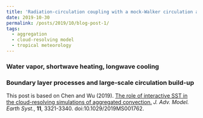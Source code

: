 ```yaml
---
title: 'Radiation-circulation coupling with a mock-Walker circulation and interactive SST'
date: 2019-10-30
permalink: /posts/2019/10/blog-post-1/
tags:
  - aggregation
  - cloud-resolving model
  - tropical meteorology
---
```



### Water vapor, shortwave heating, longwave cooling
### Boundary layer processes and large-scale circulation build-up

This post is based on Chen and Wu (2019). [The role of interactive SST in the cloud-resolving simulations of aggregated convection.](https://agupubs.onlinelibrary.wiley.com/doi/full/10.1029/2019MS001762) *J. Adv. Model. Earth Syst.*, **11**, 3321-3340. doi:10.1029/2019MS001762.
